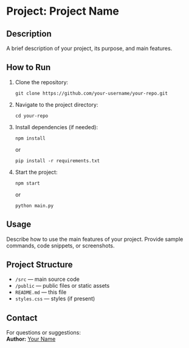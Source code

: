 # Project: Project Name

## Description

A brief description of your project, its purpose, and main features.

## How to Run

1. Clone the repository:
   ```
   git clone https://github.com/your-username/your-repo.git
   ```
2. Navigate to the project directory:
   ```
   cd your-repo
   ```
3. Install dependencies (if needed):
   ```
   npm install
   ```
   or  
   ```
   pip install -r requirements.txt
   ```

4. Start the project:
   ```
   npm start
   ```
   or  
   ```
   python main.py
   ```

## Usage

Describe how to use the main features of your project. Provide sample commands, code snippets, or screenshots.

## Project Structure

- `/src` — main source code  
- `/public` — public files or static assets  
- `README.md` — this file  
- `styles.css` — styles (if present)

## Contact

For questions or suggestions:  
**Author:** [Your Name](mailto:your@email.com)

